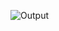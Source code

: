 ![Output](https://user-images.githubusercontent.com/75884855/158943135-139d40b4-b029-4d30-bf48-2e68217d2fd9.png)

